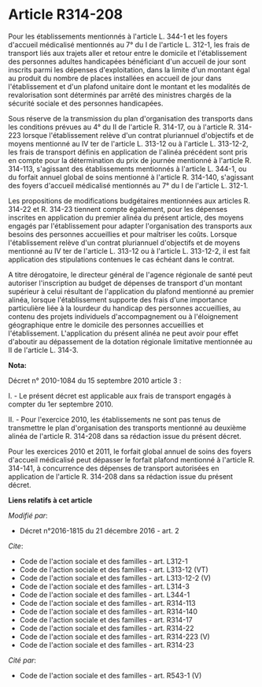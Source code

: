 # Article R314-208

Pour les établissements mentionnés à l'article L. 344-1 et les foyers d'accueil médicalisé mentionnés au 7° du I de l'article
L. 312-1, les frais de transport liés aux trajets aller et retour entre le domicile et l'établissement des personnes adultes
handicapées bénéficiant d'un accueil de jour sont inscrits parmi les dépenses d'exploitation, dans la limite d'un montant
égal au produit du nombre de places installées en accueil de jour dans l'établissement et d'un plafond unitaire dont le
montant et les modalités de revalorisation sont déterminés par arrêté des ministres chargés de la sécurité sociale et des
personnes handicapées. 

Sous réserve de la transmission du plan d'organisation des transports dans les conditions prévues au 4° du II de l'article R.
314-17, ou à l'article R. 314-223 lorsque l'établissement relève d'un contrat pluriannuel d'objectifs et de moyens mentionné
au IV ter de l'article L. 313-12 ou à l'article L. 313-12-2, les frais de transport définis en application de l'alinéa
précédent sont pris en compte pour la détermination du prix de journée mentionné à l'article R. 314-113, s'agissant des
établissements mentionnés à l'article L. 344-1, ou du forfait annuel global de soins mentionné à l'article R. 314-140,
s'agissant des foyers d'accueil médicalisé mentionnés au 7° du I de l'article L. 312-1. 

Les propositions de modifications budgétaires mentionnées aux articles R. 314-22 et R. 314-23 tiennent compte également, pour
les dépenses inscrites en application du premier alinéa du présent article, des moyens engagés par l'établissement pour
adapter l'organisation des transports aux besoins des personnes accueillies et pour maîtriser les coûts. Lorsque
l'établissement relève d'un contrat pluriannuel d'objectifs et de moyens mentionné au IV ter de l'article L. 313-12 ou à
l'article L. 313-12-2, il est fait application des stipulations contenues le cas échéant dans le contrat. 

A titre dérogatoire, le directeur général de l'agence régionale de santé peut autoriser l'inscription au budget de dépenses
de transport d'un montant supérieur à celui résultant de l'application du plafond mentionné au premier alinéa, lorsque
l'établissement supporte des frais d'une importance particulière liée à la lourdeur du handicap des personnes accueillies, au
contenu des projets individuels d'accompagnement ou à l'éloignement géographique entre le domicile des personnes accueillies
et l'établissement. L'application du présent alinéa ne peut avoir pour effet d'aboutir au dépassement de la dotation
régionale limitative mentionnée au II de l'article L. 314-3.

**Nota:**

Décret n° 2010-1084 du 15 septembre 2010 article 3 : 

I. - Le présent décret est applicable aux frais de transport engagés à compter du 1er septembre 2010.

II. - Pour l'exercice 2010, les établissements ne sont pas tenus de transmettre le plan d'organisation des transports
mentionné au deuxième alinéa de l'article R. 314-208 dans sa rédaction issue du présent décret.

Pour les exercices 2010 et 2011, le forfait global annuel de soins des foyers d'accueil médicalisé peut dépasser le forfait
plafond mentionné à l'article R. 314-141, à concurrence des dépenses de transport autorisées en application de l'article R.
314-208 dans sa rédaction issue du présent décret.

**Liens relatifs à cet article**

_Modifié par_:

  - Décret n°2016-1815 du 21 décembre 2016 - art. 2

_Cite_:

  - Code de l'action sociale et des familles - art. L312-1
  - Code de l'action sociale et des familles - art. L313-12 (VT)
  - Code de l'action sociale et des familles - art. L313-12-2 (V)
  - Code de l'action sociale et des familles - art. L314-3
  - Code de l'action sociale et des familles - art. L344-1
  - Code de l'action sociale et des familles - art. R314-113
  - Code de l'action sociale et des familles - art. R314-140
  - Code de l'action sociale et des familles - art. R314-17
  - Code de l'action sociale et des familles - art. R314-22
  - Code de l'action sociale et des familles - art. R314-223 (V)
  - Code de l'action sociale et des familles - art. R314-23

_Cité par_:

  - Code de l'action sociale et des familles - art. R543-1 (V)
